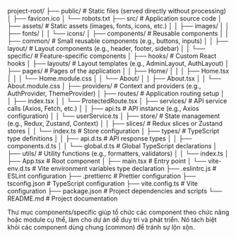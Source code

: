 project-root/
├── public/               # Static files (served directly without processing)
│   ├── favicon.ico
│   └── robots.txt
├── src/                  # Application source code
│   ├── assets/           # Static assets (images, fonts, icons, etc.)
│   │   ├── images/
│   │   ├── fonts/
│   │   └── icons/
│   ├── components/       # Reusable components
│   │   ├── common/       # Small reusable components (e.g., buttons, inputs)
│   │   ├── layout/       # Layout components (e.g., header, footer, sidebar)
│   │   └── specific/     # Feature-specific components
│   ├── hooks/            # Custom React hooks
│   ├── layouts/          # Layout templates (e.g., AdminLayout, AuthLayout)
│   ├── pages/            # Pages of the application
│   │   ├── Home/
│   │   │   ├── Home.tsx
│   │   │   └── Home.module.css
│   │   └── About/
│   │       ├── About.tsx
│   │       └── About.module.css
│   ├── providers/        # Context and providers (e.g., AuthProvider, ThemeProvider)
│   ├── routes/           # Application routing setup
│   │   ├── index.tsx
│   │   └── ProtectedRoute.tsx
│   ├── services/         # API service calls (Axios, Fetch, etc.)
│   │   ├── api.ts        # API instance (e.g., Axios configuration)
│   │   └── userService.ts
│   ├── store/            # State management (e.g., Redux, Zustand, Context)
│   │   ├── slices/       # Redux slices or Zustand stores
│   │   └── index.ts      # Store configuration
│   ├── types/            # TypeScript type definitions
│   │   ├── api.d.ts      # API response types
│   │   ├── components.d.ts
│   │   └── global.d.ts   # Global TypeScript declarations
│   ├── utils/            # Utility functions (e.g., formatters, validators)
│   │   └── index.ts
│   ├── App.tsx           # Root component
│   ├── main.tsx          # Entry point
│   └── vite-env.d.ts     # Vite environment variables type declaration
├── .eslintrc.js          # ESLint configuration
├── .prettierrc           # Prettier configuration
├── tsconfig.json         # TypeScript configuration
├── vite.config.ts        # Vite configuration
├── package.json          # Project dependencies and scripts
└── README.md             # Project documentation


Thư mục components/specific giúp tổ chức các component theo chức năng hoặc module cụ thể, làm cho dự án dễ duy trì và phát triển. Nó tách biệt khỏi các component dùng chung (common) để tránh sự lộn xộn.